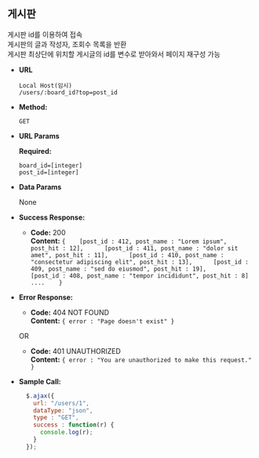 **게시판**
----
  게시판 id를 이용하여 접속   
  게시판의 글과 작성자, 조회수 목록을 반환   
  게시판 최상단에 위치할 게시글의 id를 변수로 받아와서 페이지 재구성 가능   

* **URL**

  `Local Host(임시)`   
  `/users/:board_id?top=post_id`

* **Method:**

  `GET`
  
*  **URL Params**

   **Required:**
 
   `board_id=[integer]`   
   `post_id=[integer]`

* **Data Params**

  None

* **Success Response:**

  * **Code:** 200 <br />
    **Content:** 
    `{    [post_id : 412, post_name : "Lorem ipsum", post_hit : 12],     
       [post_id : 411, post_name : "dolor sit amet", post_hit : 11],     
       [post_id : 410, post_name : "consectetur adipiscing elit", post_hit : 13],     
       [post_id : 409, post_name : "sed do eiusmod", post_hit : 19],     
       [post_id : 408, post_name : "tempor incididunt", post_hit : 8] ....    }`
 
* **Error Response:**

  * **Code:** 404 NOT FOUND <br />
    **Content:** `{ error : "Page doesn't exist" }`

  OR

  * **Code:** 401 UNAUTHORIZED <br />
    **Content:** `{ error : "You are unauthorized to make this request." }`

* **Sample Call:**

  ```javascript
    $.ajax({
      url: "/users/1",
      dataType: "json",
      type : "GET",
      success : function(r) {
        console.log(r);
      }
    });
  ```
